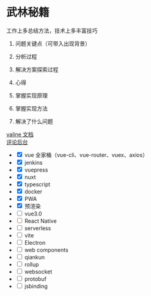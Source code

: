# 武林秘籍

工作上多总结方法，技术上多丰富技巧

1. 问题关键点（可带入出现背景）

2. 分析过程
3. 解决方案探索过程
4. 心得
5. 掌握实现原理
6. 掌握实现方法
7. 解决了什么问题

<a href="https://valine.js.org/quickstart.html" target="_blank">valine 文档</a>  
<a href="https://leancloud.cn/dashboard/applist.html#/apps" target="_blank">评论后台</a>

-   <input type="checkbox" checked> vue 全家桶（vue-cli、vue-router、vuex、axios）
-   <input type="checkbox" checked> jenkins
-   <input type="checkbox" checked> vuepress
-   <input type="checkbox" checked> nuxt
-   <input type="checkbox" checked> typescript
-   <input type="checkbox" checked> docker
-   <input type="checkbox" checked> PWA
-   <input type="checkbox" checked> 预渲染
-   <input type="checkbox"> vue3.0
-   <input type="checkbox"> React Native
-   <input type="checkbox"> serverless
-   <input type="checkbox"> vite
-   <input type="checkbox"> Electron
-   <input type="checkbox"> web components
-   <input type="checkbox"> qiankun
-   <input type="checkbox"> rollup
-   <input type="checkbox"> websocket
-   <input type="checkbox"> protobuf
-   <input type="checkbox"> jsbinding
